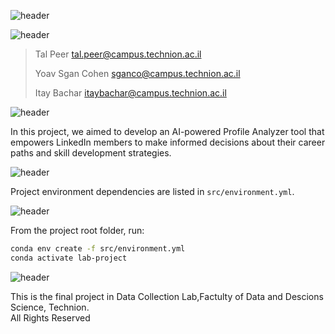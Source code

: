 ![header](https://capsule-render.vercel.app/api?type=waving&color=A5BECC&height=300&section=header&text=Data%20Collection%20Lab-nl-&fontSize=65&animation=fadeIn&fontColor=243A73&desc=Final%20Project&descSize=48&stroke=243A73&strokeWidth=0)



![header](https://capsule-render.vercel.app/api?type=soft&color=F7FBFC&height=60&section=header2&text=Authors:&fontSize=32&fontAlign=8&fontColor=243A73)

> Tal Peer tal.peer@campus.technion.ac.il
> 
> Yoav Sgan Cohen sganco@campus.technion.ac.il
> 
> Itay Bachar itaybachar@campus.technion.ac.il
> 
![header](https://capsule-render.vercel.app/api?type=transparent&color=F7FBFC&height=60&section=header2&text=Date:%20April,%20%202024%20&fontSize=18&fontAlign=9&fontColor=243A73)

In this project, we aimed to develop an AI-powered Profile Analyzer tool that empowers LinkedIn members to make informed decisions about their career paths and skill development strategies.

![header](https://capsule-render.vercel.app/api?type=soft&color=F7FBFC&height=60&section=header&text=Dependencies&fontSize=28&fontAlign=11.5&fontColor=243A73)

Project environment dependencies are listed in `src/environment.yml`.

![header](https://capsule-render.vercel.app/api?type=soft&color=F7FBFC&height=60&section=header&text=Configuration&fontSize=28&fontAlign=11.5&fontColor=243A73)

From the project root folder, run:

```bash
conda env create -f src/environment.yml
conda activate lab-project
```

![header](https://capsule-render.vercel.app/api?type=soft&color=F7FBFC&height=60&section=header&text=Acknowladgment&fontSize=28&fontAlign=14&fontColor=243A73)

This is the final project in Data Collection Lab,Factulty of Data and Descions Science, Technion. <br>
All Rights Reserved
